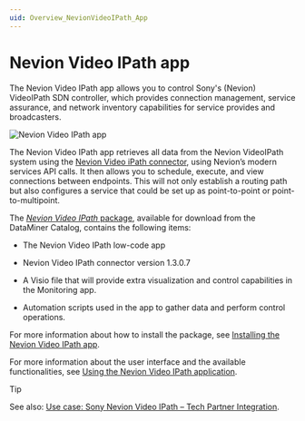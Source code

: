 ```yaml
---
uid: Overview_NevionVideoIPath_App
---
```


# Nevion Video IPath app

The Nevion Video IPath app allows you to control Sony's (Nevion) VideoIPath SDN controller, which provides connection management, service assurance, and network inventory capabilities for service provides and broadcasters.

![Nevion Video IPath app](~/user-guide/images/Nevion_OverviewPage.png)

The Nevion Video IPath app retrieves all data from the Nevion VideoIPath system using the [Nevion Video iPath connector](https://catalog.dataminer.services/details/7b986cbc-a29e-44e5-b3b7-003e639acfac), using Nevion’s modern services API calls. It then allows you to schedule, execute, and view connections between endpoints. This will not only establish a routing path but also configures a service that could be set up as point-to-point or point-to-multipoint.

The [*Nevion Video IPath* package](https://catalog.dataminer.services/details/ec97a934-679e-42c2-ac4b-f33a3d9f8d2c), available for download from the DataMiner Catalog, contains the following items:

- The Nevion Video IPath low-code app

- Nevion Video IPath connector version 1.3.0.7

- A Visio file that will provide extra visualization and control capabilities in the Monitoring app.

- Automation scripts used in the app to gather data and perform control operations.

For more information about how to install the package, see [Installing the Nevion Video IPath app](xref:Installing_NevionVideoIPath_App).

For more information about the user interface and the available functionalities, see [Using the Nevion Video IPath application](xref:How_to_NevionVideoIPath_App).

> [!TIP]
> See also: [Use case: Sony Nevion Video IPath – Tech Partner Integration](https://community.dataminer.services/use-case/sony-nevion-videoipath-integration/).
